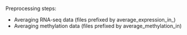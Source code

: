 Preprocessing steps:
- Averaging RNA-seq data (files prefixed by average_expression_in_)
- Averaging methylation data (files prefixed by average_methylation_in)
